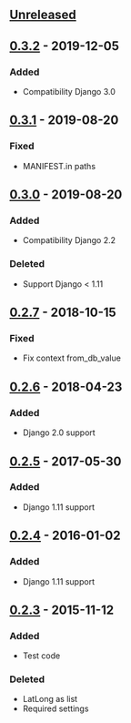 ## [Unreleased]

## [0.3.2] - 2019-12-05
### Added
- Compatibility Django 3.0

## [0.3.1] - 2019-08-20
### Fixed
- MANIFEST.in paths

## [0.3.0] - 2019-08-20
### Added
- Compatibility Django 2.2

### Deleted
- Support Django < 1.11

## [0.2.7] - 2018-10-15
### Fixed
- Fix context from_db_value

## [0.2.6] - 2018-04-23
### Added
- Django 2.0 support

## [0.2.5] - 2017-05-30
### Added
- Django 1.11 support

## [0.2.4] - 2016-01-02
### Added
- Django 1.11 support

## [0.2.3] - 2015-11-12
### Added
- Test code

### Deleted
- LatLong as list
- Required settings


[Unreleased]: https://github.com/silentsokolov/django-treasuremap/compare/v0.3.2...HEAD
[0.3.2]: https://github.com/silentsokolov/django-treasuremap/compare/v0.3.1...v0.3.2
[0.3.1]: https://github.com/silentsokolov/django-treasuremap/compare/v0.3.0...v0.3.1
[0.3.0]: https://github.com/silentsokolov/django-treasuremap/compare/v0.2.7...v0.3.0
[0.2.7]: https://github.com/silentsokolov/django-treasuremap/compare/v0.2.6...v0.2.7
[0.2.6]: https://github.com/silentsokolov/django-treasuremap/compare/v0.2.5...v0.2.6
[0.2.5]: https://github.com/silentsokolov/django-treasuremap/compare/v0.2.4...v0.2.5
[0.2.4]: https://github.com/silentsokolov/django-treasuremap/compare/v0.2.3...v0.2.4
[0.2.3]: https://github.com/silentsokolov/django-treasuremap/compare/v0.2...v0.2.3
